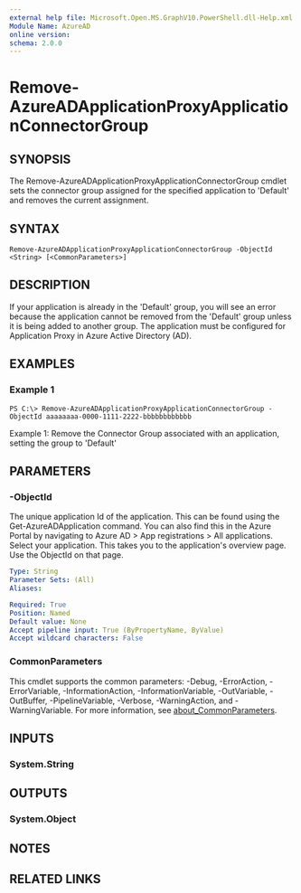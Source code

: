 ```yaml
---
external help file: Microsoft.Open.MS.GraphV10.PowerShell.dll-Help.xml
Module Name: AzureAD
online version:
schema: 2.0.0
---
```


# Remove-AzureADApplicationProxyApplicationConnectorGroup

## SYNOPSIS
The Remove-AzureADApplicationProxyApplicationConnectorGroup cmdlet sets the connector group assigned for the specified application to 'Default' and removes the current assignment.

## SYNTAX

```
Remove-AzureADApplicationProxyApplicationConnectorGroup -ObjectId <String> [<CommonParameters>]
```

## DESCRIPTION
If your application is already in the 'Default' group, you will see an error because the application cannot be removed from the 'Default' group unless it is being added to another group.
The application must be configured for Application Proxy in Azure Active Directory (AD).

## EXAMPLES

### Example 1
```
PS C:\> Remove-AzureADApplicationProxyApplicationConnectorGroup -ObjectId aaaaaaaa-0000-1111-2222-bbbbbbbbbbbb
```

Example 1: Remove the Connector Group associated with an application, setting the group to 'Default'

## PARAMETERS

### -ObjectId
The unique application Id of the application.
This can be found using the Get-AzureADApplication command.
You can also find this in the Azure Portal by navigating to Azure AD > App registrations > All applications. Select your application. This takes you to the application's overview page. Use the ObjectId on that page.

```yaml
Type: String
Parameter Sets: (All)
Aliases:

Required: True
Position: Named
Default value: None
Accept pipeline input: True (ByPropertyName, ByValue)
Accept wildcard characters: False
```

### CommonParameters
This cmdlet supports the common parameters: -Debug, -ErrorAction, -ErrorVariable, -InformationAction, -InformationVariable, -OutVariable, -OutBuffer, -PipelineVariable, -Verbose, -WarningAction, and -WarningVariable. For more information, see [about_CommonParameters](http://go.microsoft.com/fwlink/?LinkID=113216).

## INPUTS

### System.String
## OUTPUTS

### System.Object
## NOTES

## RELATED LINKS
